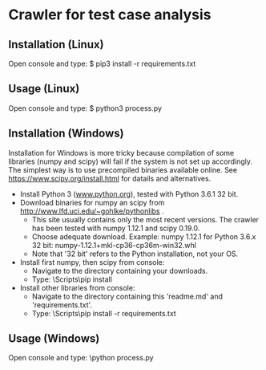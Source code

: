 Crawler for test case analysis
==============================

Installation (Linux)
--------------------

Open console and type: $ pip3 install -r requirements.txt


Usage (Linux)
-------------

Open console and type: $ python3 process.py


Installation (Windows)
----------------------

Installation for Windows is more tricky because compilation of some libraries (numpy and scipy)
will fail if the system is not set up accordingly. The simplest way is to use precompiled binaries
available online. See https://www.scipy.org/install.html for datails and alternatives.

- Install Python 3 (www.python.org), tested with Python 3.6.1 32 bit.
- Download binaries for numpy an scipy from http://www.lfd.uci.edu/~gohlke/pythonlibs .
  - This site usually contains only the most recent versions. The crawler has been tested
    with numpy 1.12.1 and scipy 0.19.0.
  - Choose adequate download.
    Example: numpy 1.12.1 for Python 3.6.x 32 bit: numpy-1.12.1+mkl-cp36-cp36m-win32.whl
  - Note that '32 bit' refers to the Python installation, not your OS.
- Install first numpy, then scipy from console:
  - Navigate to the directory containing your downloads.
  - Type: <python-directory>\\Scripts\\pip install <name-of-downloaded-lib>
- Install other libraries from console:
  - Navigate to the directory containing this 'readme.md' and 'requirements.txt'.
  - Type: <python-directory>\\Scripts\\pip install -r requirements.txt

  
Usage (Windows)
---------------

Open console and type: <python-directory>\\python process.py
